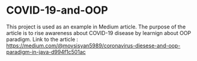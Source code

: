 # COVID-19-and-OOP
This project is used as an example in Medium article. The purpose of the article is to rise awareness about COVID-19 disease
by learnign about OOP paradigm. 
Link to the article : https://medium.com/@movsisyan5989/coronavirus-diesese-and-oop-paradigm-in-java-d994f1c501ac
